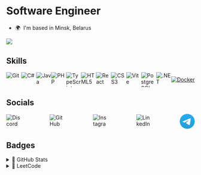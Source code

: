 # Software Engineer

* 🌍  I'm based in Minsk, Belarus

<a href="https://www.github.com/Old-Butt-Gold" target="_blank" rel="noreferrer">
  <img src="https://img.shields.io/github/followers/Old-Butt-Gold?logo=github&style=for-the-badge&color=0891b2&labelColor=1c1917" />
</a>

## Skills

<div style="display: flex; justify-content: space-between; align-items: center;">
  <a href="https://git-scm.com/" target="_blank" rel="noreferrer">
    <img align="left" src="https://raw.githubusercontent.com/danielcranney/readme-generator/main/public/icons/skills/git-colored.svg" width="40" height="40" alt="Git" />
  </a>
  <a href="https://docs.microsoft.com/en-us/dotnet/csharp/" target="_blank" rel="noreferrer">
    <img align="left" src="https://raw.githubusercontent.com/danielcranney/readme-generator/main/public/icons/skills/csharp-colored.svg" width="40" height="40" alt="C#" />
  </a>
  <a href="https://www.oracle.com/java/" target="_blank" rel="noreferrer">
    <img align="left" src="https://raw.githubusercontent.com/danielcranney/readme-generator/main/public/icons/skills/java-colored.svg" width="40" height="40" alt="Java" />
  </a>
  <a href="https://www.php.net/" target="_blank" rel="noreferrer">
    <img align="left" src="https://raw.githubusercontent.com/danielcranney/readme-generator/main/public/icons/skills/php-colored.svg" width="40" height="40" alt="PHP" />
  </a>
  <a href="https://www.typescriptlang.org/" target="_blank" rel="noreferrer">
    <img align="left" src="https://raw.githubusercontent.com/danielcranney/readme-generator/main/public/icons/skills/typescript-colored.svg" width="40" height="40" alt="TypeScript" />
  </a>
  <a href="https://developer.mozilla.org/en-US/docs/Glossary/HTML5" target="_blank" rel="noreferrer">
    <img align="left" src="https://raw.githubusercontent.com/danielcranney/readme-generator/main/public/icons/skills/html5-colored.svg" width="40" height="40" alt="HTML5" />
  </a>
  <a href="https://reactjs.org/" target="_blank" rel="noreferrer">
    <img align="left" src="https://raw.githubusercontent.com/danielcranney/readme-generator/main/public/icons/skills/react-colored.svg" width="40" height="40" alt="React" />
  </a>
  <a href="https://www.w3.org/TR/CSS/#css" target="_blank" rel="noreferrer">
    <img align="left" src="https://raw.githubusercontent.com/danielcranney/readme-generator/main/public/icons/skills/css3-colored.svg" width="40" height="40" alt="CSS3" />
  </a>
  <a href="https://vitejs.dev/" target="_blank" rel="noreferrer">
    <img align="left" src="https://raw.githubusercontent.com/danielcranney/readme-generator/main/public/icons/skills/vite-colored.svg" width="40" height="40" alt="Vite" />
  </a>
  <a href="https://www.postgresql.org/" target="_blank" rel="noreferrer">
    <img align="left" src="https://raw.githubusercontent.com/danielcranney/readme-generator/main/public/icons/skills/postgresql-colored.svg" width="40" height="40" alt="PostgreSQL" />
  </a>
  <a href="https://dotnet.microsoft.com/en-us/" target="_blank" rel="noreferrer">
    <img align="left" src="https://raw.githubusercontent.com/danielcranney/readme-generator/main/public/icons/skills/dot-net-colored.svg" width="40" height="40" alt=".NET" />
  </a>
  <a href="https://www.docker.com/" target="_blank" rel="noreferrer">
    <img src="https://raw.githubusercontent.com/danielcranney/readme-generator/main/public/icons/skills/docker-colored.svg" width="40" height="40" alt="Docker" />
  </a>
</div>

## Socials

<div style="display: flex; justify-content: space-between; align-items: center;">
  <a href="https://discord.com/users/Old-Butt-Gold" target="_blank" rel="noreferrer">
    <img align="left" src="https://raw.githubusercontent.com/danielcranney/readme-generator/main/public/icons/socials/discord.svg" width="40" height="40" alt="Discord" />
  </a>
  <a href="https://www.github.com/Old-Butt-Gold" target="_blank" rel="noreferrer">
    <img align="left" src="https://raw.githubusercontent.com/danielcranney/readme-generator/main/public/icons/socials/github.svg" width="40" height="40" alt="GitHub" />
  </a>
  <a href="http://www.instagram.com/hyper_x_prorok" target="_blank" rel="noreferrer">
    <img align="left" src="https://raw.githubusercontent.com/danielcranney/readme-generator/main/public/icons/socials/instagram.svg" width="40" height="40" alt="Instagram" />
  </a>
  <a href="https://www.linkedin.com/in/andrey-krutko" target="_blank" rel="noreferrer">
    <img align="left" src="https://raw.githubusercontent.com/danielcranney/readme-generator/main/public/icons/socials/linkedin.svg" width="40" height="40" alt="LinkedIn" />
  </a>
  <a href="https://t.me/obgdete" target="_blank" rel="noreferrer">
    <img src="https://raw.githubusercontent.com/badges/shields/master/logo/telegram.svg" width="40" height="40" alt="Telegram" />
  </a>
</div>

## Badges

<details>
  <summary>&#128584; GitHub Stats</summary>
  
  ### 📈 GitHub Activity Graph:
  <a href="https://github.com/ashutosh00710/github-readme-activity-graph">
    <img src="https://github-readme-activity-graph.vercel.app/graph?username=Old-Butt-Gold&amp;theme=github-compact" />
    <br/>
  </a>
  <a href="https://github.com/anuraghazra/github-readme-stats">
    <img src="https://github-readme-stats.vercel.app/api?username=Old-Butt-Gold&amp;show_icons=true&amp;theme=algolia" />
     <br/>
  </a>
  <a href="https://github.com/anuraghazra/github-readme-stats">
    <img src="https://github-readme-stats.vercel.app/api/top-langs/?username=Old-Butt-Gold&amp;size_weight=0.5&amp;count_weight=0.5&amp;layout=donut" />
    <br/>
  </a>
  
  ### 🔥 GitHub Streak Stats
  <a href="https://git.io/streak-stats">
    <img src="https://github-readme-streak-stats.herokuapp.com/?user=Old-Butt-Gold&amp;theme=tokyonight-duo" />
    <br/>
  </a>
  <a href="[https://github.com/anuraghazra/github-readme-stats](https://github.com/ryo-ma/github-profile-trophy)">
    <img src="https://github-profile-trophy.vercel.app/?username=Old-Butt-Gold&amp;column=-1&amp;margin-w=15&amp;margin-h=15&amp;theme=tokyonight" />
    <br/>
  </a>
</details>

<details>
  <summary>&#128584; LeetCode</summary>
  <a href="https://leetcode.com/u/Old-Butt-Gold/">
    <br/>
    <img src="https://leetcode-stats-six.vercel.app/api?username=Old-Butt-Gold&theme=dark" />
  </a>
</details>
